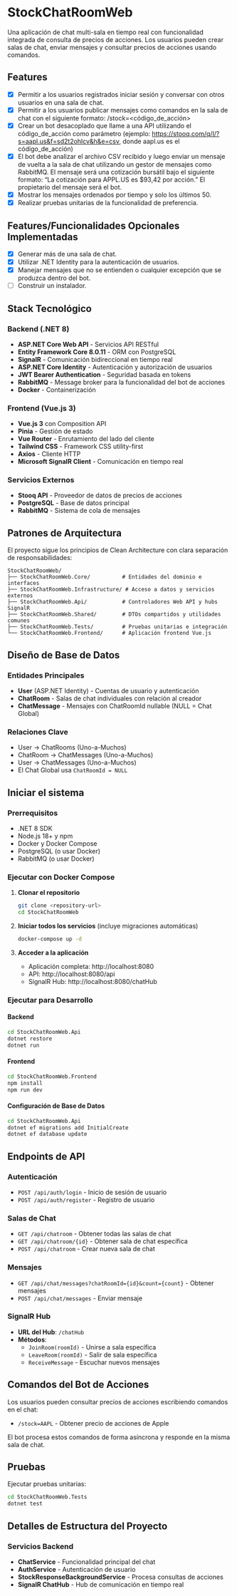 # StockChatRoomWeb

Una aplicación de chat multi-sala en tiempo real con funcionalidad integrada de consulta de precios de acciones. Los usuarios pueden crear salas de chat, enviar mensajes y consultar precios de acciones usando comandos.

## Features

- [x] Permitir a los usuarios registrados iniciar sesión y conversar con otros
usuarios en una sala de chat.
- [x] Permitir a los usuarios publicar mensajes como comandos en la sala de chat
con el siguiente formato: /stock=<código_de_acción>
- [x] Crear un bot desacoplado que llame a una API utilizando el
código_de_acción como parámetro (ejemplo:
https://stooq.com/q/l/?s=aapl.us&f=sd2t2ohlcv&h&e=csv, donde aapl.us es
el código_de_acción)
- [x] El bot debe analizar el archivo CSV recibido y luego enviar un mensaje de
vuelta a la sala de chat utilizando un gestor de mensajes como RabbitMQ. El
mensaje será una cotización bursátil bajo el siguiente formato: “La
cotización para APPL.US es $93,42 por acción.” El propietario del mensaje
será el bot.
- [x] Mostrar los mensajes ordenados por tiempo y solo los últimos 50.
- [x] Realizar pruebas unitarias de la funcionalidad de preferencia.

## Features/Funcionalidades Opcionales Implementadas

- [x] Generar más de una sala de chat.
- [x] Utilizar .NET Identity para la autenticación de usuarios.
- [x] Manejar mensajes que no se entienden o cualquier excepción que se produzca dentro del bot.
- [ ] Construir un instalador.

## Stack Tecnológico

### Backend (.NET 8)
- **ASP.NET Core Web API** - Servicios API RESTful
- **Entity Framework Core 8.0.11** - ORM con PostgreSQL
- **SignalR** - Comunicación bidireccional en tiempo real
- **ASP.NET Core Identity** - Autenticación y autorización de usuarios
- **JWT Bearer Authentication** - Seguridad basada en tokens
- **RabbitMQ** - Message broker para la funcionalidad del bot de acciones
- **Docker** - Containerización

### Frontend (Vue.js 3)
- **Vue.js 3** con Composition API
- **Pinia** - Gestión de estado
- **Vue Router** - Enrutamiento del lado del cliente
- **Tailwind CSS** - Framework CSS utility-first
- **Axios** - Cliente HTTP
- **Microsoft SignalR Client** - Comunicación en tiempo real

### Servicios Externos
- **Stooq API** - Proveedor de datos de precios de acciones
- **PostgreSQL** - Base de datos principal
- **RabbitMQ** - Sistema de cola de mensajes

## Patrones de Arquitectura

El proyecto sigue los principios de Clean Architecture con clara separación de responsabilidades:

```
StockChatRoomWeb/
├── StockChatRoomWeb.Core/          # Entidades del dominio e interfaces
├── StockChatRoomWeb.Infrastructure/ # Acceso a datos y servicios externos
├── StockChatRoomWeb.Api/           # Controladores Web API y hubs SignalR
├── StockChatRoomWeb.Shared/        # DTOs compartidos y utilidades comunes
├── StockChatRoomWeb.Tests/         # Pruebas unitarias e integración
└── StockChatRoomWeb.Frontend/      # Aplicación frontend Vue.js
```

## Diseño de Base de Datos

### Entidades Principales
- **User** (ASP.NET Identity) - Cuentas de usuario y autenticación
- **ChatRoom** - Salas de chat individuales con relación al creador
- **ChatMessage** - Mensajes con ChatRoomId nullable (NULL = Chat Global)

### Relaciones Clave
- User → ChatRooms (Uno-a-Muchos)
- ChatRoom → ChatMessages (Uno-a-Muchos)
- User → ChatMessages (Uno-a-Muchos)
- El Chat Global usa `ChatRoomId = NULL`

## Iniciar el sistema

### Prerrequisitos
- .NET 8 SDK
- Node.js 18+ y npm
- Docker y Docker Compose
- PostgreSQL (o usar Docker)
- RabbitMQ (o usar Docker)

### Ejecutar con Docker Compose

1. **Clonar el repositorio**
   ```bash
   git clone <repository-url>
   cd StockChatRoomWeb
   ```

2. **Iniciar todos los servicios** (incluye migraciones automáticas)
   ```bash
   docker-compose up -d
   ```

3. **Acceder a la aplicación**
   - Aplicación completa: http://localhost:8080
   - API: http://localhost:8080/api
   - SignalR Hub: http://localhost:8080/chatHub

### Ejecutar para Desarrollo

#### Backend
```bash
cd StockChatRoomWeb.Api
dotnet restore
dotnet run
```

#### Frontend
```bash
cd StockChatRoomWeb.Frontend
npm install
npm run dev
```

#### Configuración de Base de Datos
```bash
cd StockChatRoomWeb.Api
dotnet ef migrations add InitialCreate
dotnet ef database update
```

## Endpoints de API

### Autenticación
- `POST /api/auth/login` - Inicio de sesión de usuario
- `POST /api/auth/register` - Registro de usuario

### Salas de Chat
- `GET /api/chatroom` - Obtener todas las salas de chat
- `GET /api/chatroom/{id}` - Obtener sala de chat específica
- `POST /api/chatroom` - Crear nueva sala de chat

### Mensajes
- `GET /api/chat/messages?chatRoomId={id}&count={count}` - Obtener mensajes
- `POST /api/chat/messages` - Enviar mensaje

### SignalR Hub
- **URL del Hub**: `/chatHub`
- **Métodos**: 
  - `JoinRoom(roomId)` - Unirse a sala específica
  - `LeaveRoom(roomId)` - Salir de sala específica
  - `ReceiveMessage` - Escuchar nuevos mensajes

## Comandos del Bot de Acciones

Los usuarios pueden consultar precios de acciones escribiendo comandos en el chat:
- `/stock=AAPL` - Obtener precio de acciones de Apple

El bot procesa estos comandos de forma asíncrona y responde en la misma sala de chat.


## Pruebas

Ejecutar pruebas unitarias:
```bash
cd StockChatRoomWeb.Tests
dotnet test
```

## Detalles de Estructura del Proyecto

### Servicios Backend
- **ChatService** - Funcionalidad principal del chat
- **AuthService** - Autenticación de usuario
- **StockResponseBackgroundService** - Procesa consultas de acciones
- **SignalR ChatHub** - Hub de comunicación en tiempo real
